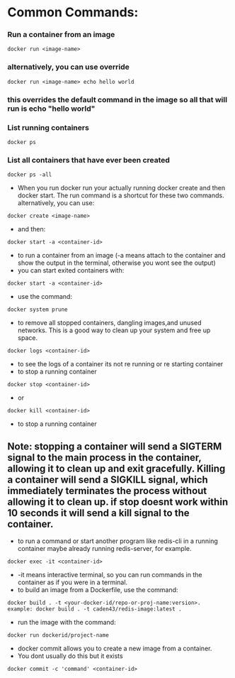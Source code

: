 # Common Commands:
### Run a container from an image
```
docker run <image-name> 
```
### alternatively, you can use override
```
docker run <image-name> echo hello world
```
### this overrides the default command in the image so all that will run is echo "hello world"

### List running containers
```
docker ps 
```
### List all containers that have ever been created
```
docker ps -all 
```

- When you run docker run your actually running docker create and then docker start. The run command is a shortcut for these two commands.
alternatively, you can use:
``` 
docker create <image-name> 
```
- and then:
```
docker start -a <container-id> 
```
- to run a container from an image (-a means attach to the container and show the output in the terminal, otherwise you wont see the output)
- you can start exited containers with:
```
docker start -a <container-id>
```
- use the command:
```
docker system prune  
```
- to remove all stopped containers, dangling images,and unused networks. This is a good way to clean up your system and free up space.
```
docker logs <container-id> 
```
- to see the logs of a container its not re running or re starting container 
- to stop a running container
```
docker stop <container-id>
```
- or
``` 
docker kill <container-id>
```
- to stop a running container
## Note: stopping a container will send a SIGTERM signal to the main process in the container, allowing it to clean up and exit gracefully. Killing a container will send a SIGKILL signal, which immediately terminates the process without allowing it to clean up. if stop doesnt work within 10 seconds it will send a kill signal to the container.

- to run a command or start another program like redis-cli in a running container maybe already running redis-server, for example.
```
docker exec -it <container-id>  
```
- -it means interactive terminal, so you can run commands in the container as if you were in a terminal. 
- to build an image from a Dockerfile, use the command:
```
docker build . -t <your-docker-id/repo-or-proj-name:version>. 
example: docker build . -t caden43/redis-image:latest .
```
- run the image with the command:
```
docker run dockerid/project-name
```
- docker commit allows you to create a new image from a container.
- You dont usually do this but it exists
```
docker commit -c 'command' <container-id>
```
